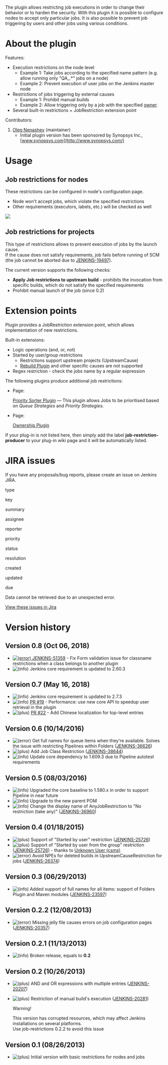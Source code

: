 
The plugin allows restricting job executions in order to change their
behavior or to harden the security. With this plugin it is possible to
configure nodes to accept only particular jobs. It is also possible to
prevent job triggering by users and other jobs using various conditions.

# About the plugin

Features:

-   Execution restrictions on the node level
    -   Example 1: Take jobs according to the specified name pattern
        (e.g. allow running only "QA\_.\*" jobs on a node)
    -   Example 2: Prevent execution of user jobs on the Jenkins master
        node
-   Restrictions of jobs triggering by external causes
    -   Example 1: Prohibit manual builds
    -   Example 2: Allow triggering only by a job with the
        specified [owner](http://localhost:8085/display/JENKINS/Ownership+Plugin).
-   Several built-in restrictions + JobRestriction extension point

Contributors:

1.  [Oleg Nenashev](hhttp://www.linkedin.com/in/onenashev) (maintainer)
    -   Initial plugin version has been sponsored by Synopsys Inc.,
        [www.synopsys.com](http://www.synopsys.com/)

# Usage

## Job restrictions for nodes

These restrictions can be configured in node's configuration page.

-   Node won't accept jobs, which violate the specified restrictions
-   Other requirements (executors, labels, etc.) will be checked as well

![](docs/images/Jenkins_JobRestrictions_NodeRestriction.png)

## Job restrictions for projects

This type of restrictions allows to prevent execution of jobs by the
launch cause.  
If the cause does not satisfy requirements, job fails before running of
SCM (the job cannot be aborted due to
[JENKINS-19497](https://issues.jenkins-ci.org/browse/JENKINS-19497)).

The current version supports the following checks:

-   **Apply Job restrictions to upstream build** - prohibits the
    invocation from specific builds, which do not satisfy the specified
    requirements
-   Prohibit manual launch of the job (since 0.2)

# Extension points

Plugin provides a JobRestriction extension point, which allows
implementation of new restrictions.

Built-in extensions:

-   Logic operations (and, or, not)
-   Started by user/group restrictions
    -   Restrictions support upstream projects (UpstreamCause)
    -   [Rebuild
        Plugin](http://localhost:8085/display/JENKINS/Rebuild+Plugin)
        and other specific causes are not supported
-   Regex restriction - check the jobs name by a regular expression

The following plugins produce additional job restrictions:

-   Page:

    [Priority Sorter
    Plugin](http://localhost:8085/display/JENKINS/Priority+Sorter+Plugin)
    — This plugin allows Jobs to be prioritised based on *Queue
    Strategies* and *Priority Strategies*.

-   Page:

    [Ownership
    Plugin](http://localhost:8085/display/JENKINS/Ownership+Plugin)

If your plug-in is not listed here, then simply add the label
**job-restriction-producer** to your plug-in wiki page and it will be
automatically listed.

# JIRA issues

If you have any proposals/bug reports, please create an issue on Jenkins
JIRA.

type

key

summary

assignee

reporter

priority

status

resolution

created

updated

due

Data cannot be retrieved due to an unexpected error.

[View these issues in
Jira](https://issues.jenkins-ci.org/secure/IssueNavigator.jspa?reset=true&jqlQuery=project%20=%20JENKINS%20AND%20status%20in%20%28Open,%20%22In%20Progress%22,%20Reopened%29%20AND%20component%20=%20%27job-restrictions-plugin%27&tempMax=1000&src=confmacro)

# Version history

## Version 0.8 (Oct 06, 2018)

-   [![(error)](docs/images/error.svg) JENKINS-51359](https://issues.jenkins-ci.org/browse/JENKINS-51359) -
    Fix Form validation issue for classname restrictions when a class
    belongs to another plugin
-   ![(info)](docs/images/information.svg) Jenkins
    core requirement is updated to 2.60.3

## Version 0.7 (May 16, 2018)

-   ![(info)](docs/images/information.svg) Jenkins
    core requirement is updated to 2.7.3
-   ![(info)](docs/images/information.svg) [PR
    \#19](https://github.com/jenkinsci/job-restrictions-plugin/pull/19) -
    Performance: use new core API to speedup user retrieval in the
    plugin
-   ![(plus)](docs/images/add.svg) [PR
    \#22](https://github.com/jenkinsci/job-restrictions-plugin/pull/22) -
    Add Chinese localization for top-level entries

## Version 0.6 (10/14/2016)

-   ![(error)](docs/images/error.svg)
    Get full names for queue items when they're available. Solves the
    issue with restricting Pipelines within Folders
    ([JENKINS-36626](https://issues.jenkins-ci.org/browse/JENKINS-36626))
-   ![(plus)](docs/images/add.svg)
    Add Job Class Restriction
    ([JENKINS-38644](https://issues.jenkins-ci.org/browse/JENKINS-38644))
-   ![(info)](docs/images/information.svg)
    Update core dependency to 1.609.3 due to Pipeline autotest
    requirements

## Version 0.5 (08/03/2016)

-   ![(info)](docs/images/information.svg)
    Upgraded the core baseline to 1.580.x in order to support Pipeline
    in near future
-   ![(info)](docs/images/information.svg)
    Upgrade to the new parent POM
-   ![(info)](docs/images/information.svg)
    Change the display name of AnyJobRestriction to "No restriction
    (take any)"
    ([JENKINS-36960](https://issues.jenkins-ci.org/browse/JENKINS-36960))

## Version 0.4 (01/18/2015)

-   ![(plus)](docs/images/add.svg)
    Support of "Started by user" restriction
    ([JENKINS-25726](https://issues.jenkins-ci.org/browse/JENKINS-25726))
-   ![(plus)](docs/images/add.svg)
    Support of "Started by user from the group" restriction
    ([JENKINS-25726](https://issues.jenkins-ci.org/browse/JENKINS-25726)) -
    thanks to [Unknown User (csms)](http://localhost:8085/display/~csms)
-   ![(error)](docs/images/error.svg)
    Avoid NPEs for deleted builds in UpstreamCauseRestriction for jobs
    ([JENKINS-26374](https://issues.jenkins-ci.org/browse/JENKINS-26374))

## Version 0.3 (06/29/2013)

-   ![(info)](docs/images/information.svg)
    Added support of full names for all items: support of Folders Plugin
    and Maven modules
    ([JENKINS-23597](https://issues.jenkins-ci.org/browse/JENKINS-23597))

## Version 0.2.2 (12/08/2013)

-   ![(error)](docs/images/error.svg)
    Missing jelly file causes errors on job configuration pages
    ([JENKINS-20357](https://issues.jenkins-ci.org/browse/JENKINS-20357))

## Version 0.2.1 (11/13/2013)

-   ![(info)](docs/images/information.svg)
    Broken release, equals to **0.2**

## Version 0.2 (10/26/2013)

-   ![(plus)](docs/images/add.svg)
    AND and OR expressions with multiple entries
    ([JENKINS-20207](https://issues.jenkins-ci.org/browse/JENKINS-20207))
-   ![(plus)](docs/images/add.svg)
    Restriction of manual build's execution
    ([JENKINS-20281](https://issues.jenkins-ci.org/browse/JENKINS-20281))

    Warning!

    This version has corrupted resources, which may affect Jenkins
    installations on several platforms.  
    Use job-restrictions 0.2.2 to avoid this issue

## Version 0.1 (08/26/2013)

-   ![(plus)](docs/images/add.svg)
    Initial version with basic restrictions for nodes and jobs
